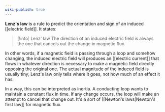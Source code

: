 ```yaml
---
wiki-publish: true
---
```

**Lenz's law** is a rule to predict the orientation and sign of an induced [[electric field]]. It states:

> [!info] Lenz' law
> The direction of an induced electric field is always the one that cancels out the change in magnetic flux.

In other words, if a magnetic field is passing through a loop and somehow changing, the induced electric field will produces an [[electric current]] that flows in whatever direction is necessary to make a magnetic field directly opposing the original one. The actual magnitude of the induced field is usually tiny; Lenz's law only tells where it goes, not how much of an effect it has.

 In a way, this can be interpreted as inertia. A conducting loop wants to maintain a constant flux in time. If any change occurs, the loop will make an attempt to cancel that change out. It's a sort of [[Newton's laws|Newton's first law]] for magnetic flux.